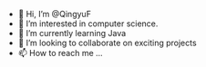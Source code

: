 - 👋 Hi, I’m @QingyuF
- 👀 I’m interested in computer science.
- 🌱 I’m currently learning Java
- 💞️ I’m looking to collaborate on exciting projects
- 📫 How to reach me ...

<!---
QingyuF/QingyuF is a ✨ special ✨ repository because its `README.md` (this file) appears on your GitHub profile.
You can click the Preview link to take a look at your changes.
--->
